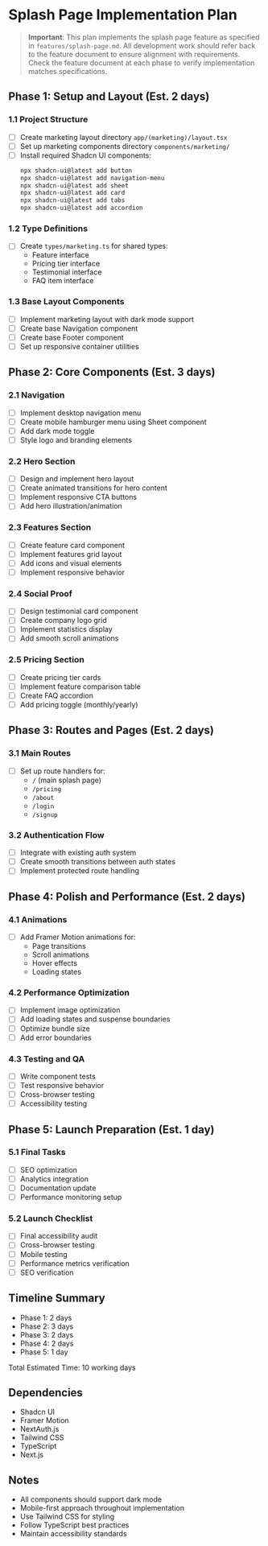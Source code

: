# Splash Page Implementation Plan

> **Important**: This plan implements the splash page feature as specified in `features/splash-page.md`. All development work should refer back to the feature document to ensure alignment with requirements. Check the feature document at each phase to verify implementation matches specifications.

## Phase 1: Setup and Layout (Est. 2 days)

### 1.1 Project Structure
- [ ] Create marketing layout directory `app/(marketing)/layout.tsx`
- [ ] Set up marketing components directory `components/marketing/`
- [ ] Install required Shadcn UI components:
  ```bash
  npx shadcn-ui@latest add button
  npx shadcn-ui@latest add navigation-menu
  npx shadcn-ui@latest add sheet
  npx shadcn-ui@latest add card
  npx shadcn-ui@latest add tabs
  npx shadcn-ui@latest add accordion
  ```

### 1.2 Type Definitions
- [ ] Create `types/marketing.ts` for shared types:
  - Feature interface
  - Pricing tier interface
  - Testimonial interface
  - FAQ item interface

### 1.3 Base Layout Components
- [ ] Implement marketing layout with dark mode support
- [ ] Create base Navigation component
- [ ] Create base Footer component
- [ ] Set up responsive container utilities

## Phase 2: Core Components (Est. 3 days)

### 2.1 Navigation
- [ ] Implement desktop navigation menu
- [ ] Create mobile hamburger menu using Sheet component
- [ ] Add dark mode toggle
- [ ] Style logo and branding elements

### 2.2 Hero Section
- [ ] Design and implement hero layout
- [ ] Create animated transitions for hero content
- [ ] Implement responsive CTA buttons
- [ ] Add hero illustration/animation

### 2.3 Features Section
- [ ] Create feature card component
- [ ] Implement features grid layout
- [ ] Add icons and visual elements
- [ ] Implement responsive behavior

### 2.4 Social Proof
- [ ] Design testimonial card component
- [ ] Create company logo grid
- [ ] Implement statistics display
- [ ] Add smooth scroll animations

### 2.5 Pricing Section
- [ ] Create pricing tier cards
- [ ] Implement feature comparison table
- [ ] Create FAQ accordion
- [ ] Add pricing toggle (monthly/yearly)

## Phase 3: Routes and Pages (Est. 2 days)

### 3.1 Main Routes
- [ ] Set up route handlers for:
  - `/` (main splash page)
  - `/pricing`
  - `/about`
  - `/login`
  - `/signup`

### 3.2 Authentication Flow
- [ ] Integrate with existing auth system
- [ ] Create smooth transitions between auth states
- [ ] Implement protected route handling

## Phase 4: Polish and Performance (Est. 2 days)

### 4.1 Animations
- [ ] Add Framer Motion animations for:
  - Page transitions
  - Scroll animations
  - Hover effects
  - Loading states

### 4.2 Performance Optimization
- [ ] Implement image optimization
- [ ] Add loading states and suspense boundaries
- [ ] Optimize bundle size
- [ ] Add error boundaries

### 4.3 Testing and QA
- [ ] Write component tests
- [ ] Test responsive behavior
- [ ] Cross-browser testing
- [ ] Accessibility testing

## Phase 5: Launch Preparation (Est. 1 day)

### 5.1 Final Tasks
- [ ] SEO optimization
- [ ] Analytics integration
- [ ] Documentation update
- [ ] Performance monitoring setup

### 5.2 Launch Checklist
- [ ] Final accessibility audit
- [ ] Cross-browser testing
- [ ] Mobile testing
- [ ] Performance metrics verification
- [ ] SEO verification

## Timeline Summary
- Phase 1: 2 days
- Phase 2: 3 days
- Phase 3: 2 days
- Phase 4: 2 days
- Phase 5: 1 day

Total Estimated Time: 10 working days

## Dependencies
- Shadcn UI
- Framer Motion
- NextAuth.js
- Tailwind CSS
- TypeScript
- Next.js

## Notes
- All components should support dark mode
- Mobile-first approach throughout implementation
- Use Tailwind CSS for styling
- Follow TypeScript best practices
- Maintain accessibility standards